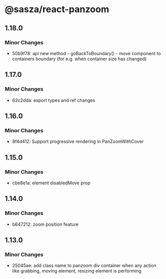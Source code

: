 # @sasza/react-panzoom

## 1.18.0

### Minor Changes

- 50b9f78: api new method - goBackToBoundary() - move component to containers boundary (for e.g. when container size has changed)

## 1.17.0

### Minor Changes

- 62c2dda: export types and ref changes

## 1.16.0

### Minor Changes

- 8f4d412: Support progressive rendering in PanZoomWithCover

## 1.15.0

### Minor Changes

- cbe8e1a: element disabledMove prop

## 1.14.0

### Minor Changes

- b647212: zoom position feature

## 1.13.0

### Minor Changes

- 25045ae: add class name to panzoom div container when any action like grabbing, moving element, resizing element is performing
